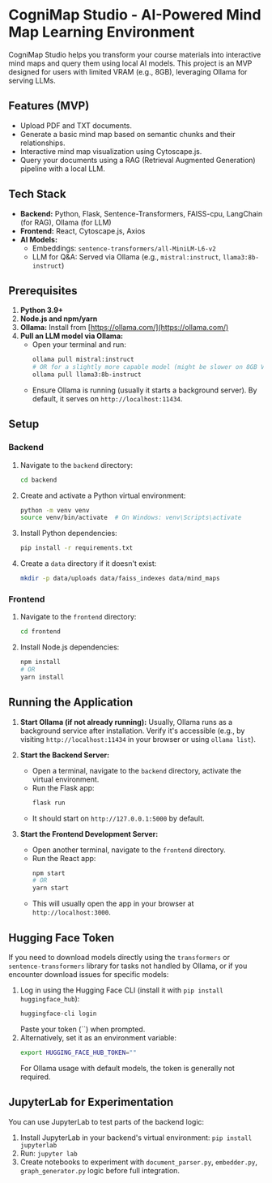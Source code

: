 # CogniMap Studio - AI-Powered Mind Map Learning Environment

CogniMap Studio helps you transform your course materials into interactive mind maps and query them using local AI models. This project is an MVP designed for users with limited VRAM (e.g., 8GB), leveraging Ollama for serving LLMs.

## Features (MVP)

* Upload PDF and TXT documents.
* Generate a basic mind map based on semantic chunks and their relationships.
* Interactive mind map visualization using Cytoscape.js.
* Query your documents using a RAG (Retrieval Augmented Generation) pipeline with a local LLM.

## Tech Stack

* **Backend:** Python, Flask, Sentence-Transformers, FAISS-cpu, LangChain (for RAG), Ollama (for LLM)
* **Frontend:** React, Cytoscape.js, Axios
* **AI Models:**
    * Embeddings: `sentence-transformers/all-MiniLM-L6-v2`
    * LLM for Q&A: Served via Ollama (e.g., `mistral:instruct`, `llama3:8b-instruct`)

## Prerequisites

1.  **Python 3.9+**
2.  **Node.js and npm/yarn**
3.  **Ollama:** Install from [https://ollama.com/](https://ollama.com/)
4.  **Pull an LLM model via Ollama:**
    * Open your terminal and run:
        ```bash
        ollama pull mistral:instruct
        # OR for a slightly more capable model (might be slower on 8GB VRAM)
        ollama pull llama3:8b-instruct
        ```
    * Ensure Ollama is running (usually it starts a background server). By default, it serves on `http://localhost:11434`.

## Setup

### Backend

1.  Navigate to the `backend` directory:
    ```bash
    cd backend
    ```
2.  Create and activate a Python virtual environment:
    ```bash
    python -m venv venv
    source venv/bin/activate  # On Windows: venv\Scripts\activate
    ```
3.  Install Python dependencies:
    ```bash
    pip install -r requirements.txt
    ```
4.  Create a `data` directory if it doesn't exist:
    ```bash
    mkdir -p data/uploads data/faiss_indexes data/mind_maps
    ```

### Frontend

1.  Navigate to the `frontend` directory:
    ```bash
    cd frontend
    ```
2.  Install Node.js dependencies:
    ```bash
    npm install
    # OR
    yarn install
    ```

## Running the Application

1.  **Start Ollama (if not already running):** Usually, Ollama runs as a background service after installation. Verify it's accessible (e.g., by visiting `http://localhost:11434` in your browser or using `ollama list`).

2.  **Start the Backend Server:**
    * Open a terminal, navigate to the `backend` directory, activate the virtual environment.
    * Run the Flask app:
        ```bash
        flask run
        ```
    * It should start on `http://127.0.0.1:5000` by default.

3.  **Start the Frontend Development Server:**
    * Open another terminal, navigate to the `frontend` directory.
    * Run the React app:
        ```bash
        npm start
        # OR
        yarn start
        ```
    * This will usually open the app in your browser at `http://localhost:3000`.

## Hugging Face Token

If you need to download models directly using the `transformers` or `sentence-transformers` library for tasks not handled by Ollama, or if you encounter download issues for specific models:

1.  Log in using the Hugging Face CLI (install it with `pip install huggingface_hub`):
    ```bash
    huggingface-cli login
    ```
    Paste your token (``) when prompted.
2.  Alternatively, set it as an environment variable:
    ```bash
    export HUGGING_FACE_HUB_TOKEN=""
    ```
    For Ollama usage with default models, the token is generally not required.

## JupyterLab for Experimentation

You can use JupyterLab to test parts of the backend logic:
1.  Install JupyterLab in your backend's virtual environment: `pip install jupyterlab`
2.  Run: `jupyter lab`
3.  Create notebooks to experiment with `document_parser.py`, `embedder.py`, `graph_generator.py` logic before full integration.